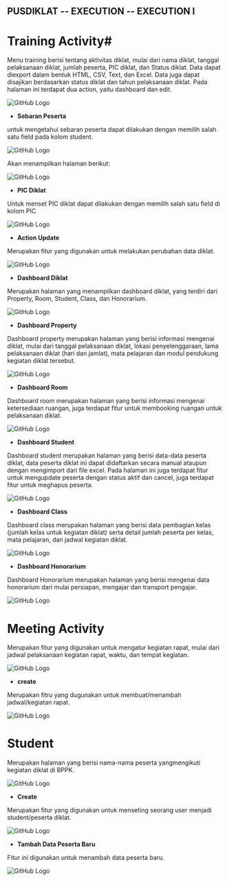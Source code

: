 PUSDIKLAT -- EXECUTION -- EXECUTION I
--


# Training Activity#
Menu training berisi tentang aktivitas diklat, mulai dari nama diklat, tanggal pelaksanaan diklat, jumlah peserta, PIC diklat, dan Status diklat. Data dapat diexport dalam bentuk HTML, CSV, Text, dan Excel. Data juga dapat disajikan berdasarkan status diklat dan tahun pelaksanaan diklat. Pada halaman ini terdapat dua action, yaitu dashboard dan edit.

![GitHub Logo](/images/90.jpg)

- **Sebaran Peserta**

untuk mengetahui sebaran peserta dapat dilakukan dengan memilih salah satu field pada kolom student.

![GitHub Logo](/images/91.jpg)

Akan menampilkan halaman berikut:

![GitHub Logo](/images/92.jpg)

- **PIC Diklat**

Untuk menset PIC diklat dapat dilakukan dengan memilih salah satu field di kolom PIC


![GitHub Logo](/images/94.jpg)

- **Action Update**

Merupakan fitur yang digunakan untuk melakukan perubahan data diklat.

![GitHub Logo](/images/95.jpg)

- **Dashboard Diklat**

Merupakan halaman yang menampilkan dashboard diklat, yang terdiri dari Property, Room, Student, Class, dan Honorarium.

![GitHub Logo](/images/96.jpg)

- **Dashboard Property**

Dashboard property merupakan halaman yang berisi informasi mengenai diklat, mulai dari tanggal pelaksanaan diklat, lokasi penyelenggaraan, lama pelaksanaan diklat (hari dan jamlat), mata pelajaran dan modul pendukung kegiatan diklat tersebut.

![GitHub Logo](/images/97.jpg)

- **Dashboard Room**

Dashboard room merupakan halaman yang berisi informasi mengenai ketersediaan ruangan, juga terdapat fitur untuk membooking ruangan untuk pelaksanaan diklat.

![GitHub Logo](/images/99.jpg)

- **Dashboard Student**

Dashboard student merupakan halaman yang berisi data-data peserta diklat, data peserta diklat ini dapat didaftarkan secara manual ataupun dengan mengimport dari file excel. Pada halaman ini juga terdapat fitur untuk mengupdate peserta dengan status aktif dan cancel, juga terdapat fitur untuk meghapus peserta.

![GitHub Logo](/images/100.jpg)

- **Dashboard Class**

Dashboard class merupakan halaman yang berisi data pembagian kelas (jumlah kelas untuk kegiatan diklat) serta detail jumlah peserta per kelas, mata pelajaran, dan jadwal kegiatan diklat.

![GitHub Logo](/images/101.jpg)

- **Dashboard Honorarium**

Dashboard Honorarium merupakan halaman yang berisi mengenai data honorarium dari mulai persiapan, mengajar dan transport pengajar.

![GitHub Logo](/images/102.jpg)




# Meeting Activity #
 
Merupakan fitur yang digunakan untuk mengatur kegiatan rapat, mulai dari jadwal pelaksanaan kegiatan rapat, waktu, dan tempat kegiatan.

![GitHub Logo](/images/103.jpg)

- **create**

Merupakan fitru yang dugunakan untuk membuat/menambah jadwal/kegiatan rapat.

![GitHub Logo](/images/104.jpg)

# Student #

Merupakan halaman yang berisi nama-nama peserta yangmengikuti kegiatan diklat di BPPK.

![GitHub Logo](/images/105.jpg)

- **Create**

Merupakan fitur yang digunakan untuk menseting seorang user menjadi student/peserta diklat.

![GitHub Logo](/images/106.jpg)

- **Tambah Data Peserta Baru**

Fitur ini digunakan untuk menambah data peserta baru.

![GitHub Logo](/images/110.jpg)
